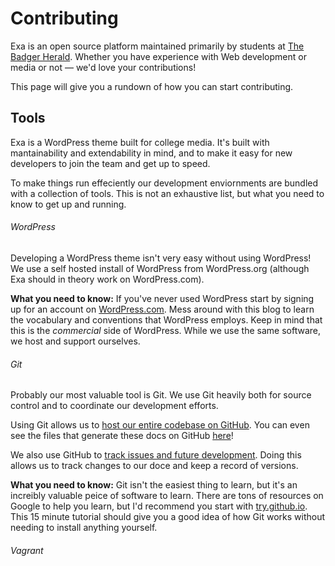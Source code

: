 # Contributing

Exa is an open source platform maintained primarily by students at [The Badger Herald](https://badgerherald.com). Whether you have experience with Web development or media or not — we'd love your contributions!

This page will give you a rundown of how you can start contributing.

## Tools

Exa is a WordPress theme built for college media. It's built with mantainability and extendability in mind, and to make it easy for new developers to join the team and get up to speed.

To make things run effeciently our development enviornments are bundled with a collection of tools. This is not an exhaustive list, but what you need to know to get up and running.

###### WordPress

Developing a WordPress theme isn't very easy without using WordPress! We use a self hosted install of WordPress from WordPress.org (although Exa should in theory work on WordPress.com).

**What you need to know:** If you've never used WordPress start by signing up for an account on [WordPress.com](https://wordpress.com). Mess around with this blog to learn the vocabulary and conventions that WordPress employs. Keep in mind that this is the *commercial* side of WordPress. While we use the same software, we host and support ourselves.

###### Git

Probably our most valuable tool is Git. We use Git heavily both for source control and to coordinate our development efforts.

Using Git allows us to [host our entire codebase on GitHub](https://github.com/badgerherald/exa). You can even see the files that generate these docs on GitHub [here](https://github.com/badgerherald/exa/tree/master/docs)!

We also use GitHub to [track issues and future development](https://github.com/badgerherald/exa/issues). Doing this allows us to track changes to our doce and keep a record of versions.

**What you need to know:** Git isn't the easiest thing to learn, but it's an increibly valuable peice of software to learn. There are tons of resources on Google to help you learn, but I'd recommend you start with [try.github.io](https://try.github.io/). This 15 minute tutorial should give you a good idea of how Git works without needing to install anything yourself.

###### Vagrant



